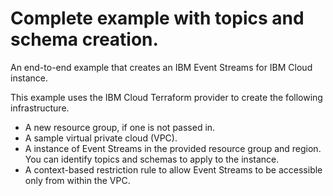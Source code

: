 # Complete example with topics and schema creation.

An end-to-end example that creates an IBM Event Streams for IBM Cloud instance.

This example uses the IBM Cloud Terraform provider to create the following infrastructure.

- A new resource group, if one is not passed in.
- A sample virtual private cloud (VPC).
- A instance of Event Streams in the provided resource group and region. You can identify topics and schemas to apply to the instance.
- A context-based restriction rule to allow Event Streams to be accessible only from within the VPC.
